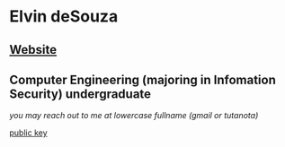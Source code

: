 # Elvin deSouza
## [Website](https://elvindsouza.github.io)

## Computer Engineering (majoring in Infomation Security) undergraduate

_you may reach out to me at lowercase fullname (gmail or tutanota)_

[public key](./public-key.gpg)
